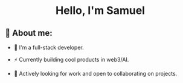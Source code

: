 <h1 align="center">
   Hello, I'm Samuel
</h1>

## 👋 About me:

  - 👨 I'm a full-stack developer. 
  
  - ⚡️ Currently building cool products in web3/AI.
  
  - 🤝 Actively looking for work and open to collaborating on projects.
  


<br />



